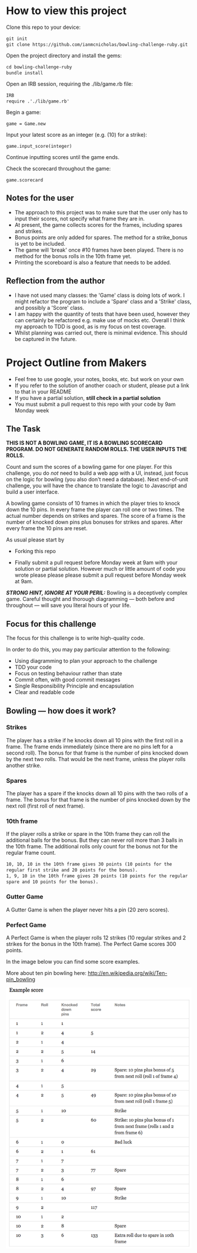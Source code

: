# How to view this project #

Clone this repo to your device:
```
git init
git clone https://github.com/ianmcnicholas/bowling-challenge-ruby.git
```
Open the project directory and install the gems:
```
cd bowling-challenge-ruby
bundle install
```
Open an IRB session, requiring the ./lib/game.rb file:
```
IRB
require .'./lib/game.rb'
```
Begin a game:
```
game = Game.new
```
Input your latest score as an integer (e.g. (10) for a strike):
```
game.input_score(integer)
```
Continue inputting scores until the game ends.

Check the scorecard throughout the game:
```
game.scorecard
```

## Notes for the user ##

* The approach to this project was to make sure that the user only has to input their scores, not specify what frame they are in.
* At present, the game collects scores for the frames, including spares and strikes.
* Bonus points are only added for spares.  The method for a strike_bonus is yet to be included.
* The game will 'break' once #10 frames have been played.  There is no method for the bonus rolls in the 10th frame yet.
* Printing the scoreboard is also a feature that needs to be added.

## Reflection from the author ##

* I have not used many classes: the 'Game' class is doing lots of work. I might refactor the program to include a 'Spare' class and a 'Strike' class, and possibly a 'Score' class.
* I am happy with the quantity of tests that have been used, however they can certainly be refactored e.g. make use of mocks etc.  Overall I think my approach to TDD is good, as is my focus on test coverage.
* Whilst planning was carried out, there is minimal evidence.  This should be captured in the future.

# Project Outline from Makers #

* Feel free to use google, your notes, books, etc. but work on your own
* If you refer to the solution of another coach or student, please put a link to that in your README
* If you have a partial solution, **still check in a partial solution**
* You must submit a pull request to this repo with your code by 9am Monday week

## The Task

**THIS IS NOT A BOWLING GAME, IT IS A BOWLING SCORECARD PROGRAM. DO NOT GENERATE RANDOM ROLLS. THE USER INPUTS THE ROLLS.**

Count and sum the scores of a bowling game for one player. For this challenge, you do _not_ need to build a web app with a UI, instead, just focus on the logic for bowling (you also don't need a database). Next end-of-unit challenge, you will have the chance to translate the logic to Javascript and build a user interface.

A bowling game consists of 10 frames in which the player tries to knock down the 10 pins. In every frame the player can roll one or two times. The actual number depends on strikes and spares. The score of a frame is the number of knocked down pins plus bonuses for strikes and spares. After every frame the 10 pins are reset.

As usual please start by

* Forking this repo

* Finally submit a pull request before Monday week at 9am with your solution or partial solution.  However much or little amount of code you wrote please please please submit a pull request before Monday week at 9am.

___STRONG HINT, IGNORE AT YOUR PERIL:___ Bowling is a deceptively complex game. Careful thought and thorough diagramming — both before and throughout — will save you literal hours of your life.

## Focus for this challenge
The focus for this challenge is to write high-quality code.

In order to do this, you may pay particular attention to the following:
* Using diagramming to plan your approach to the challenge
* TDD your code
* Focus on testing behaviour rather than state
* Commit often, with good commit messages
* Single Responsibility Principle and encapsulation
* Clear and readable code

## Bowling — how does it work?

### Strikes

The player has a strike if he knocks down all 10 pins with the first roll in a frame. The frame ends immediately (since there are no pins left for a second roll). The bonus for that frame is the number of pins knocked down by the next two rolls. That would be the next frame, unless the player rolls another strike.

### Spares

The player has a spare if the knocks down all 10 pins with the two rolls of a frame. The bonus for that frame is the number of pins knocked down by the next roll (first roll of next frame).

### 10th frame

If the player rolls a strike or spare in the 10th frame they can roll the additional balls for the bonus. But they can never roll more than 3 balls in the 10th frame. The additional rolls only count for the bonus not for the regular frame count.

    10, 10, 10 in the 10th frame gives 30 points (10 points for the regular first strike and 20 points for the bonus).
    1, 9, 10 in the 10th frame gives 20 points (10 points for the regular spare and 10 points for the bonus).

### Gutter Game

A Gutter Game is when the player never hits a pin (20 zero scores).

### Perfect Game

A Perfect Game is when the player rolls 12 strikes (10 regular strikes and 2 strikes for the bonus in the 10th frame). The Perfect Game scores 300 points.

In the image below you can find some score examples.

More about ten pin bowling here: http://en.wikipedia.org/wiki/Ten-pin_bowling

![Ten Pin Score Example](images/example_ten_pin_scoring.png)
